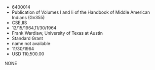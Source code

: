 * 6400014
* Publication of Volumes I and Ii of the Handbook of Middle   American Indians (Gn355)
* CSE,IIS
* 12/15/1964,11/30/1964
* Frank Wardlaw, University of Texas at Austin
* Standard Grant
*   name not available
* 11/30/1964
* USD 110,500.00

NONE